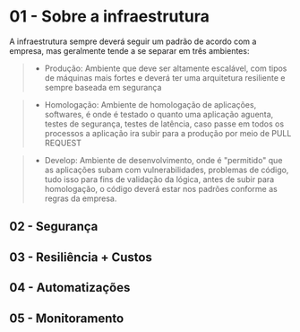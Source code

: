 # 01 - Sobre a infraestrutura

A infraestrutura sempre deverá seguir um padrão de acordo com a empresa, mas geralmente tende a se separar em três ambientes:

> * Produção: Ambiente que deve ser altamente escalável, com tipos de máquinas mais fortes e deverá ter uma arquitetura resiliente e sempre baseada em segurança
 
> * Homologação: Ambiente de homologação de aplicações, softwares, é onde é testado o quanto uma aplicação aguenta, testes de segurança, testes de latência, caso passe em todos os processos a aplicação ira subir para a produção por meio de PULL REQUEST
 
> * Develop: Ambiente de desenvolvimento, onde é "permitido" que as aplicações subam com vulnerabilidades, problemas de código, tudo isso para fins de validação da lógica, antes de subir para homologação, o código deverá estar nos padrões conforme as regras da empresa.

## 02 - Segurança

## 03 - Resiliência + Custos

## 04 - Automatizações

## 05 - Monitoramento

